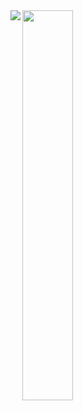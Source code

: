 <img align="left" src="https://github-readme-stats.vercel.app/api?username=KLamaniakou&show_icons=true&theme=radical" />
<img align="left" width="40%" src="https://github-readme-stats.vercel.app/api/top-langs/?username=KLamaniakou&hide_progress=false" />

